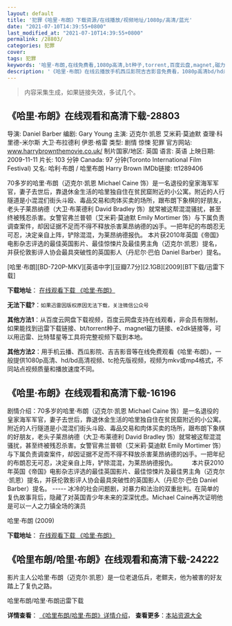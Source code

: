 ```yaml
---
layout: default
title: '犯罪《哈里·布朗》下载资源/在线播放/视频地址/1080p/高清/蓝光'
date: "2021-07-10T14:39:55+0800"
last_modified_at: "2021-07-10T14:39:55+0800"
permalink: /28803/
categories: 犯罪
cover:
tags: 犯罪
keywords: '哈里·布朗,在线免费看,1080p高清,bt种子,torrent,百度云盘,magnet,磁力链,迅雷下载资源'
description: '《哈里·布朗》在线云播放手机西瓜影院吉吉影音免费看，1080p高清bd/hd未删减完整版和tc抢先枪版，mkv/mp4格式，附带bt/torrent种子、magnet/磁力链、百度云盘、网盘资源迅雷下载链接'
---
```


>内容采集生成，如果链接失效，多试几个。


## 《哈里·布朗》在线观看和高清下载-28803

导演: Daniel Barber 编剧: Gary Young 主演: 迈克尔·凯恩 艾米莉·莫迪默 查理·科里德-米尔斯 大卫·布拉德利 伊恩·格雷 类型: 剧情 惊悚 犯罪 官方网站: www.harrybrownthemovie.co.uk/ 制片国家/地区: 英国 语言: 英语 上映日期: 2009-11-11 片长: 103 分钟 Canada: 97 分钟(Toronto International Film Festival) 又名: 哈利·布朗 / 哈里布朗 Harry Brown IMDb链接: tt1289406

70多岁的哈里·布朗（迈克尔·凯恩 Michael Caine 饰）是一名退役的皇家海军军官，妻子去世后，靠退休金生活的哈里独自住在贫民窟附近的小公寓。附近的人行隧道是小混混们街头斗殴、毒品交易和肉体买卖的场所，跟布朗下象棋的好朋友，老头子莱昂纳德（大卫·布莱德利 David Bradley 饰）就常被这帮混混骚扰，甚至终被残忍杀害。女警官弗兰普顿（艾米莉·莫迪默 Emily Mortimer 饰）与下属负责调查案件，却因证据不足而不得不释放杀害莱昂纳德的凶手。一把年纪的布朗忍无可忍，决定亲自上阵，铲除混混，为莱昂纳德报仇。 本片获2010年英国《帝国》电影杂志评选的最佳英国影片、最佳惊悚片及最佳男主角（迈克尔·凯恩）提名，并获伦敦影评人协会最具突破性的英国影人（丹尼尔·巴伯 Daniel Barber）提名。


[哈里·布朗][BD-720P-MKV][英语中字][豆瓣7.7分][2.1GB][2009][BT下载/迅雷下载]

**下载地址**： [在线观看下载 《哈里·布朗》](https://www.btdx8.com/torrent/harry_brown_2009.html) 


**无法下载?**：`如果迅雷因版权原因无法下载，关注微信公众号 `

**其他方法1**：从百度云网盘下载视频，百度云网盘支持在线观看，非会员有限制，如果能找到迅雷下载链接、bt/torrent种子、magnet磁力链接、e2dk链接等，可以用迅雷、比特彗星等工具将完整视频下载到本地。

**其他方法2**：用手机云播、西瓜影院、吉吉影音等在线免费观看《哈里·布朗》，一般提供1080p高清、hd/bd高清视频、tc抢先版视频，视频为mkv或mp4格式，不同站点视频质量和播放速度不同。


## 《哈里·布朗》在线观看和高清下载-16196

剧情介绍：70多岁的哈里·布朗（迈克尔·凯恩 Michael Caine 饰）是一名退役的皇家海军军官，妻子去世后，靠退休金生活的哈里独自住在贫民窟附近的小公寓。附近的人行隧道是小混混们街头斗殴、毒品交易和肉体买卖的场所，跟布朗下象棋的好朋友，老头子莱昂纳德（大卫·布莱德利 David Bradley 饰）就常被这帮混混骚扰，甚至终被残忍杀害。女警官弗兰普顿（艾米莉·莫迪默 Emily Mortimer 饰）与下属负责调查案件，却因证据不足而不得不释放杀害莱昂纳德的凶手。一把年纪的布朗忍无可忍，决定亲自上阵，铲除混混，为莱昂纳德报仇。  　　本片获2010年英国《帝国》电影杂志评选的最佳英国影片、最佳惊悚片及最佳男主角（迈克尔·凯恩）提名，并获伦敦影评人协会最具突破性的英国影人（丹尼尔·巴伯 Daniel Barber）提名。 ----- 冰冷的社会问题剧，对暴力和法治的双重批判。在简单的复仇故事背后，隐藏了对英国青少年未来的深深忧虑。Michael Caine再次证明他是可以一人之力镇全场的演员


哈里·布朗 (2009)

**下载地址**： [在线观看下载 《哈里·布朗》](https://www.btbtdy.me/btdy/dy4176.html) 


## 《哈里布朗/哈里·布朗》在线观看和高清下载-24222

影片主人公哈里&middot;布朗（迈克尔·凯恩）是一位老退伍兵，老鳏夫，他为被害的好友踏上了复仇之路。


哈里布朗/哈里·布朗迅雷下载

**详情查看**： [《哈里布朗/哈里·布朗》详情介绍](/movie/24222/)， **查看更多**：[本站资源大全](/movie/t/all/)


